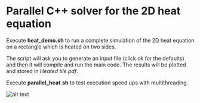 # Parallel C++ solver for the 2D heat equation
Execute **heat_demo.sh** to run a complete simulation of the 2D heat equation on a rectangle which is heated on two sides. 

The script will ask you to generate an input file (click ok for the defaults) and then it will compile and run the main code. The results will be plotted and stored in *Heated tile.pdf*.

Execute **parallel_heat.sh** to test execution speed ups with multithreading. 

![alt text](Heated_tile.png "A tile heated from two sides")
